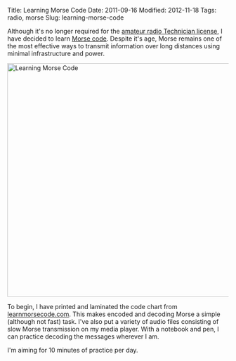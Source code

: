 Title: Learning Morse Code
Date: 2011-09-16
Modified: 2012-11-18
Tags: radio, morse
Slug: learning-morse-code

Although it's no longer required for the [amateur radio Technician license](/2010/10/studying-for-the-amateur-radio-technician-exam/), I have decided to learn [Morse code](https://secure.wikimedia.org/wikipedia/en/wiki/Morse_code). Despite it's age, Morse remains one of the most effective ways to transmit information over long distances using minimal infrastructure and power.

<a href="http://www.flickr.com/photos/pigmonkey/6153359143/" title="Learning Morse Code by Pig Monkey, on Flickr"><img src="https://farm7.static.flickr.com/6173/6153359143_4750b730cb_b.jpg" width="800" height="533" alt="Learning Morse Code"></a>

To begin, I have printed and laminated the code chart from [learnmorsecode.com](http://www.learnmorsecode.com/). This makes encoded and decoding Morse a simple (although not fast) task. I've also put a variety of audio files consisting of slow Morse transmission on my media player. With a notebook and pen, I can practice decoding the messages wherever I am.

I'm aiming for 10 minutes of practice per day.
